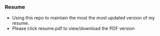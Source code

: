 ### Resume

* Using this repo to maintain the most the most updated version of my resume.
* Please click resume.pdf to view/download the PDF version

